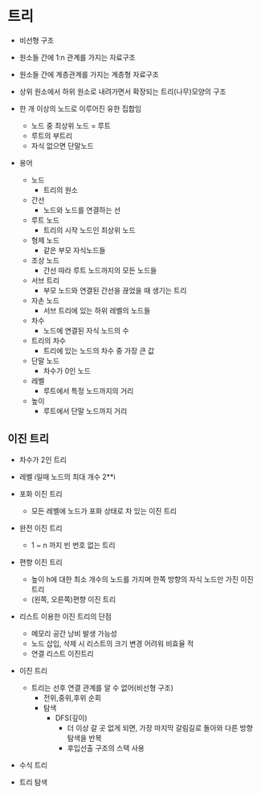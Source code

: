 # 트리
- 비선형 구조
- 원소들 간에 1:n 관계를 가지는 자료구조
- 원소들 간에 계층관계를 가지는 계층형 자료구조
- 상위 원소에서 하위 원소로 내려가면서 확장되는 트리(나무)모양의 구조

- 한 개 이상의 노드로 이루어진 유한 집합임
    * 노드 중 최상위 노드 = 루트
    * 루트의 부트리
    * 자식 없으면 단말노드
- 용어
    * 노드
      * 트리의 원소
    * 간선
      * 노드와 노드를 연결하는 선
    * 루트 노드
      * 트리의 시작 노드인 최상위 노드
    * 형제 노드
      * 같은 부모 자식노드들
    * 조상 노드
      * 간선 따라 루트 노드까지의 모든 노드들
    * 서브 트리
      * 부모 노드와 연결된 간선을 끊었을 때 생기는 트리
    * 자손 노드
      * 서브 트리에 있는 하위 레벨의 노드들
    * 차수
      * 노드에 연결된 자식 노드의 수
    * 트리의 차수
      * 트리에 있는 노드의 차수 중 가장 큰 값
    * 단말 노드
      * 차수가 0인 노드
    * 레벨
      * 루트에서 특정 노드까지의 거리
    * 높이
      * 루트에서 단말 노드까지 거리
## 이진 트리
- 차수가 2인 트리
- 레벨 i일때 노드의 최대 개수 2**i
- 포화 이진 트리
    * 모든 레벨에 노드가 포화 상태로 차 있는 이진 트리
- 완전 이진 트리
    * 1 ~ n 까지 빈 번호 없는 트리
- 편향 이진 트리
    * 높이 h에 대한 최소 개수의 노드를 가지며 한쪽 방향의 자식 노드만 가진 이진 트리
    * (왼쪽, 오른쪽)편향 이진 트리

- 리스트 이용한 이진 트리의 단점
    * 메모리 공간 낭비 발생 가능성
    * 노드 삽입, 삭제 시 리스트의 크기 변경 어려워 비효율 적
    * 연결 리스트 이진트리

- 이진 트리
    * 트리는 선후 연결 관계를 알 수 없어(비선형 구조)
      * 전위,중위,후위 순회
      * 탐색
        * DFS(깊이)
          * 더 이상 갈 곳 없게 되면, 가장 마지막 갈림길로 돌아와 다른 방향 탐색을 반복
          * 후입선출 구조의 스택 사용

- 수식 트리

- 트리 탐색